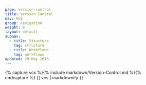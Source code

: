 ```yaml
---
page: version-control
title: Version Control
nav: VCS
group: navigation
weight: 8
layout: default
subnav:
  - title: Structure
    tag: structure
  - title: Workflows
    tag: workflows
updated: 29 May 2016
---
```


<div class="docs-section">
		{% capture vcs %}{% include markdown/Version-Control.md %}{% endcapture %}
		{{ vcs | markdownify }}
</div>
